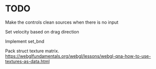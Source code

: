 # TODO

Make the controls clean sources when there is no input

Set velocity based on drag direction

Implement set_bnd

Pack struct texture matrix.
https://webglfundamentals.org/webgl/lessons/webgl-qna-how-to-use-textures-as-data.html
